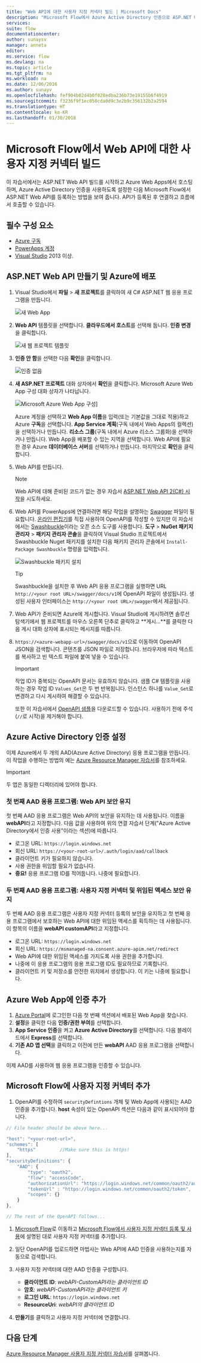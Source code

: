 ```yaml
---
title: "Web API에 대한 사용자 지정 커넥터 빌드 | Microsoft Docs"
description: "Microsoft Flow에서 Azure Active Directory 인증으로 ASP.NET Web API를 만드는 방법에 대해 알아봅니다"
services: 
suite: flow
documentationcenter: 
author: sunaysv
manager: anneta
editor: 
ms.service: flow
ms.devlang: na
ms.topic: article
ms.tgt_pltfrm: na
ms.workload: na
ms.date: 12/06/2016
ms.author: sunayv
ms.openlocfilehash: fef904b02d4b0f028edba236b73e19155b6f4919
ms.sourcegitcommit: f3236f9f1ec050cda0d9c3e2b9c356132b2a2594
ms.translationtype: HT
ms.contentlocale: ko-KR
ms.lasthandoff: 01/30/2018
---
```

# <a name="build-a-custom-connector-for-a-web-api-in-microsoft-flow"></a>Microsoft Flow에서 Web API에 대한 사용자 지정 커넥터 빌드
이 자습서에서는 ASP.NET Web API 빌드를 시작하고 Azure Web Apps에서 호스팅하며, Azure Active Directory 인증을 사용하도록 설정한 다음 Microsoft Flow에서 ASP.NET Web API를 등록하는 방법을 보여 줍니다. API가 등록된 후 연결하고 흐름에서 호출할 수 있습니다. 

## <a name="prerequisites"></a>필수 구성 요소
* [Azure 구독](https://azure.microsoft.com/free/)
* [PowerApps 계정](https://powerapps.microsoft.com)
* [Visual Studio](https://www.visualstudio.com/vs/) 2013 이상.

## <a name="create-an-aspnet-web-api-and-deploy-it-to-azure"></a>ASP.NET Web API 만들기 및 Azure에 배포
1. Visual Studio에서 **파일** > **새 프로젝트**를 클릭하여 새 C# ASP.NET 웹 응용 프로그램을 만듭니다.
   
    ![새 Web App](./media/customapi-web-api-tutorial/newwebapp.png)
2. **Web API** 템플릿을 선택합니다.  **클라우드에서 호스트**를 선택해 둡니다.  **인증 변경**을 클릭합니다.
   
    ![새 웹 프로젝트 템플릿](./media/customapi-web-api-tutorial/new-web-api.png)
3. **인증 안 함**을 선택한 다음 **확인**을 클릭합니다.
   
    ![인증 없음](./media/customapi-web-api-tutorial/noauth.png)
4. **새 ASP.NET 프로젝트** 대화 상자에서 **확인**을 클릭합니다.  Microsoft Azure Web App 구성 대화 상자가 나타납니다.
   
    ![Microsoft Azure Web App 구성](./media/customapi-web-api-tutorial/azure-publishing.png)]
   
    Azure 계정을 선택하고 **Web App 이름**을 입력(또는 기본값을 그대로 적용)하고 Azure **구독**을 선택합니다.  **App Service 계획**(구독 내에서 Web Apps의 컬렉션)을 선택하거나 만듭니다.  **리소스 그룹**(구독 내에서 Azure 리소스 그룹화)을 선택하거나 만듭니다.  Web App을 배포할 수 있는 지역을 선택합니다.  Web API에 필요한 경우 Azure **데이터베이스 서버**를 선택하거나 만듭니다.  마지막으로 **확인**을 클릭합니다.
5. Web API를 만듭니다.
   
   > [!NOTE]
   > Web API에 대해 준비된 코드가 없는 경우 자습서 [ASP.NET Web API 2(C#) 시작](https://www.asp.net/web-api/overview/getting-started-with-aspnet-web-api/tutorial-your-first-web-api)을 시도하세요.
   > 
   > 
6. Web API를 PowerApps에 연결하려면 해당 작업을 설명하는 [Swagger](http://swagger.io/) 파일이 필요합니다.  [온라인 편집기](http://editor.swagger.io/)를 직접 사용하여 OpenAPI를 작성할 수 있지만 이 자습서에서는 [Swashbuckle](https://github.com/domaindrivendev/Swashbuckle/blob/master/README.md)이라는 오픈 소스 도구를 사용합니다.  **도구** > **NuGet 패키지 관리자** > **패키지 관리자 콘솔**을 클릭하여 Visual Studio 프로젝트에서 Swashbuckle Nuget 패키지를 설치한 다음 패키지 관리자 콘솔에서 `Install-Package Swashbuckle` 명령을 입력합니다.
   
    ![Swashbuckle 패키지 설치](./media/customapi-web-api-tutorial/swashbuckle-console.png)
   
   > [!TIP]
   > Swashbuckle을 설치한 후 Web API 응용 프로그램을 실행하면 URL `http://<your root URL>/swagger/docs/v1`에 OpenAPI 파일이 생성됩니다.  생성된 사용자 인터페이스는 `http://<your root URL>/swagger`에서 제공됩니다.
   > 
   > 
7. Web API가 준비되면 Azure에 게시합니다. Visual Studio에 게시하려면 솔루션 탐색기에서 웹 프로젝트를 마우스 오른쪽 단추로 클릭하고 **게시...**를 클릭한 다음 게시 대화 상자에 표시되는 메시지를 따릅니다.
8. `https://<azure-webapp-url>/swagger/docs/v1`으로 이동하여 OpenAPI JSON을 검색합니다.  콘텐츠를 JSON 파일로 저장합니다.  브라우저에 따라 텍스트를 복사하고 빈 텍스트 파일에 붙여 넣을 수 있습니다.   
   
   > [!IMPORTANT]
   > 작업 ID가 중복되는 OpenAPI 문서는 유효하지 않습니다. 샘플 C# 템플릿을 사용하는 경우 작업 ID `Values_Get`은 두 번 반복됩니다. 인스턴스 하나를 `Value_Get`로 변경하고 다시 게시하여 해결할 수 있습니다.
   > 
   > 또한 이 자습서에서 [OpenAPI 샘플](https://pwrappssamples.blob.core.windows.net/samples/webAPI.json)을 다운로드할 수 있습니다. 사용하기 전에 주석(`//`로 시작)을 제거해야 합니다.
   > 
   > 

## <a name="set-up-azure-active-directory-authentication"></a>Azure Active Directory 인증 설정
이제 Azure에서 두 개의 AAD(Azure Active Directory) 응용 프로그램을 만듭니다.  이 작업을 수행하는 방법의 예는 [Azure Resource Manager 자습서](customapi-azure-resource-manager-tutorial.md#enable-authentication-in-azure-active-directory)를 참조하세요.

> [!IMPORTANT]
> 두 앱은 동일한 디렉터리에 있어야 합니다.
> 
> 

### <a name="first-aad-application-securing-the-web-api"></a>첫 번째 AAD 응용 프로그램: Web API 보안 유지
첫 번째 AAD 응용 프로그램은 Web API의 보안을 유지하는 데 사용됩니다. 이름을 **webAPI**라고 지정합니다.  다음 값을 사용하여 위의 연결 자습서 단계("Azure Active Directory에서 인증 사용"이라는 섹션)에 따릅니다.

* 로그온 URL: `https://login.windows.net`
* 회신 URL: `https://<your-root-url>/.auth/login/aad/callback`
* 클라이언트 키가 필요하지 않습니다.
* 사용 권한을 위임할 필요가 없습니다.
* **중요!** 응용 프로그램 ID를 적어둡니다.  나중에 필요합니다.

### <a name="second-aad-application-securing-the-custom-connector-and-delegated-access"></a>두 번째 AAD 응용 프로그램: 사용자 지정 커넥터 및 위임된 액세스 보안 유지
두 번째 AAD 응용 프로그램은 사용자 지정 커넥터 등록의 보안을 유지하고 첫 번째 응용 프로그램에서 보호하는 Web API에 대한 위임된 액세스를 획득하는 데 사용됩니다. 이 항목의 이름을 **webAPI customAPI**라고 지정합니다.

* 로그온 URL: `https://login.windows.net`
* 회신 URL: `https://msmanaged-na.consent.azure-apim.net/redirect`
* Web API에 대한 위임된 액세스를 가지도록 사용 권한을 추가합니다.
* 나중에 이 응용 프로그램의 응용 프로그램 ID도 필요하므로 기록합니다.
* 클라이언트 키 및 저장소를 안전한 위치에서 생성합니다. 이 키는 나중에 필요합니다.

## <a name="add-authentication-to-your-azure-web-app"></a>Azure Web App에 인증 추가
1. [Azure Portal](https://portal.azure.com)에 로그인한 다음 첫 번째 섹션에서 배포된 Web App을 찾습니다.
2. **설정**을 클릭한 다음 **인증/권한 부여**를 선택합니다.
3. **App Service 인증**을 켜고 **Azure Active Directory**를 선택합니다.  다음 블레이드에서 **Express**를 선택합니다.  
4. **기존 AD 앱 선택**을 클릭하고 이전에 만든 **webAPI** AAD 응용 프로그램을 선택합니다.

이제 AAD를 사용하여 웹 응용 프로그램을 인증할 수 있습니다.

## <a name="add-the-custom-connector-to-microsoft-flow"></a>Microsoft Flow에 사용자 지정 커넥터 추가
1. OpenAPI를 수정하여 `securityDefintions` 개체 및 Web App에 사용되는 AAD 인증을 추가합니다. **host** 속성이 있는 OpenAPI 섹션은 다음과 같이 표시되어야 합니다.

```javascript
// File header should be above here...

"host": "<your-root-url>",
"schemes": [
    "https"         //Make sure this is https!
],
"securityDefinitions": {
    "AAD": {
        "type": "oauth2",
        "flow": "accessCode",
        "authorizationUrl": "https://login.windows.net/common/oauth2/authorize",
        "tokenUrl" : "https://login.windows.net/common/oauth2/token",
        "scopes": {}
    }
},

// The rest of the OpenAPI follows...
```

1. [Microsoft Flow](https://flow.powerapps.com)로 이동하고 [Microsoft Flow에서 사용자 지정 커넥터 등록 및 사용](register-custom-api.md)에 설명된 대로 사용자 지정 커넥터를 추가합니다.
2. 일단 OpenAPI를 업로드하면 마법사는 Web API에 AAD 인증을 사용하는지를 자동으로 검색합니다.
3. 사용자 지정 커넥터에 대한 AAD 인증을 구성합니다.  
   
   * **클라이언트 ID**: *webAPI-CustomAPI라는 클라이언트 ID*
   * **암호**: *webAPI-CustomAPI라는 클라이언트 키*
   * **로그인 URL**: `https://login.windows.net`
   * **ResourceUri**: *webAPI의 클라이언트 ID*
4. **만들기**를 클릭하고 사용자 지정 커넥터에 연결합니다.

## <a name="next-steps"></a>다음 단계
[Azure Resource Manager 사용자 지정 커넥터 자습서](customapi-azure-resource-manager-tutorial.md)를 살펴봅니다.

